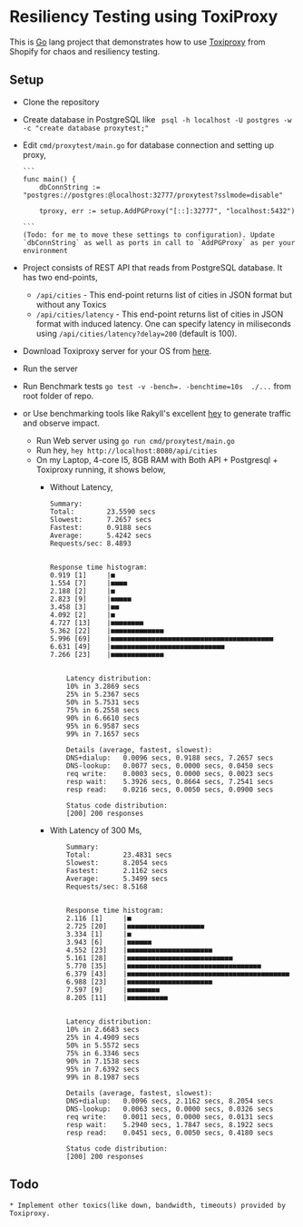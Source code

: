 # Resiliency Testing using ToxiProxy

This is [Go](https://golang.org) lang project that demonstrates how to use [Toxiproxy](https://toxiproxy.io) from Shopify for chaos and resiliency testing. 

## Setup
  * Clone the repository
  * Create database in PostgreSQL like ` psql -h localhost -U postgres -w -c "create database proxytest;"`
  * Edit `cmd/proxytest/main.go` for database connection and setting up proxy,

        ```
        func main() {
            dbConnString := "postgres://postgres:@localhost:32777/proxytest?sslmode=disable"

            tproxy, err := setup.AddPGProxy("[::]:32777", "localhost:5432")

        ```
        (Todo: for me to move these settings to configuration). Update `dbConnString` as well as ports in call to `AddPGProxy` as per your environment

  * Project consists of REST API that reads from PostgreSQL database. It has two end-points, 
    * `/api/cities` - This end-point returns list of cities in JSON format but without any Toxics
    * `/api/cities/latency` - This end-point returns list of cities in JSON format with induced latency. One can specify latency in miliseconds using `/api/cities/latency?delay=200` (default is 100).
    
 * Download Toxiproxy server for your OS from [here](https://toxiproxy.io).
 * Run the server
 * Run Benchmark tests `go test -v -bench=. -benchtime=10s  ./...` from root folder of repo.

 * or Use benchmarking tools like Rakyll's excellent [hey](https://github.com/rakyll/hey) to generate traffic and observe impact. 
    * Run Web server using `go run cmd/proxytest/main.go`
    * Run hey, `hey http://localhost:8080/api/cities`
    * On my Laptop, 4-core I5, 8GB RAM with Both API + Postgresql + Toxiproxy running, it shows below, 
      * Without Latency,

        ```
        Summary:
        Total:        23.5590 secs
        Slowest:      7.2657 secs
        Fastest:      0.9188 secs
        Average:      5.4242 secs
        Requests/sec: 8.4893


        Response time histogram:
        0.919 [1]     |■
        1.554 [7]     |■■■■
        2.188 [2]     |■
        2.823 [9]     |■■■■■
        3.458 [3]     |■■
        4.092 [2]     |■
        4.727 [13]    |■■■■■■■■
        5.362 [22]    |■■■■■■■■■■■■■
        5.996 [69]    |■■■■■■■■■■■■■■■■■■■■■■■■■■■■■■■■■■■■■■■■
        6.631 [49]    |■■■■■■■■■■■■■■■■■■■■■■■■■■■■
        7.266 [23]    |■■■■■■■■■■■■■


            Latency distribution:
            10% in 3.2869 secs
            25% in 5.2367 secs
            50% in 5.7531 secs
            75% in 6.2558 secs
            90% in 6.6610 secs
            95% in 6.9587 secs
            99% in 7.1657 secs

            Details (average, fastest, slowest):
            DNS+dialup:   0.0096 secs, 0.9188 secs, 7.2657 secs
            DNS-lookup:   0.0077 secs, 0.0000 secs, 0.0450 secs
            req write:    0.0003 secs, 0.0000 secs, 0.0023 secs
            resp wait:    5.3926 secs, 0.8664 secs, 7.2541 secs
            resp read:    0.0216 secs, 0.0050 secs, 0.0900 secs

            Status code distribution:
            [200] 200 responses

        ```

      * With Latency of 300 Ms,

        ```
            Summary:
            Total:        23.4831 secs
            Slowest:      8.2054 secs
            Fastest:      2.1162 secs
            Average:      5.3499 secs
            Requests/sec: 8.5168


            Response time histogram:
            2.116 [1]     |■
            2.725 [20]    |■■■■■■■■■■■■■■■■■■■
            3.334 [1]     |■
            3.943 [6]     |■■■■■■
            4.552 [23]    |■■■■■■■■■■■■■■■■■■■■■
            5.161 [28]    |■■■■■■■■■■■■■■■■■■■■■■■■■■
            5.770 [35]    |■■■■■■■■■■■■■■■■■■■■■■■■■■■■■■■■■
            6.379 [43]    |■■■■■■■■■■■■■■■■■■■■■■■■■■■■■■■■■■■■■■■■
            6.988 [23]    |■■■■■■■■■■■■■■■■■■■■■
            7.597 [9]     |■■■■■■■■
            8.205 [11]    |■■■■■■■■■■


            Latency distribution:
            10% in 2.6683 secs
            25% in 4.4909 secs
            50% in 5.5572 secs
            75% in 6.3346 secs
            90% in 7.1538 secs
            95% in 7.6392 secs
            99% in 8.1987 secs

            Details (average, fastest, slowest):
            DNS+dialup:   0.0096 secs, 2.1162 secs, 8.2054 secs
            DNS-lookup:   0.0063 secs, 0.0000 secs, 0.0326 secs
            req write:    0.0011 secs, 0.0000 secs, 0.0131 secs
            resp wait:    5.2940 secs, 1.7847 secs, 8.1922 secs
            resp read:    0.0451 secs, 0.0050 secs, 0.4180 secs

            Status code distribution:
            [200] 200 responses

        ```


## Todo 
    * Implement other toxics(like down, bandwidth, timeouts) provided by Toxiproxy.